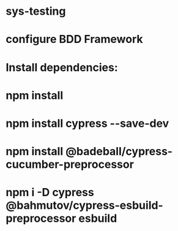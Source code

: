 # sys-testing
# configure BDD Framework

# Install dependencies:

# npm install
# npm install cypress --save-dev
# npm install @badeball/cypress-cucumber-preprocessor
# npm i -D cypress @bahmutov/cypress-esbuild-preprocessor esbuild
